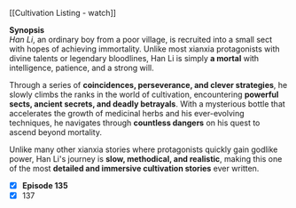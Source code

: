 [[Cultivation Listing - watch]]

**Synopsis**  
_Han Li_, an ordinary boy from a poor village, is recruited into a small sect with hopes of achieving immortality. Unlike most xianxia protagonists with divine talents or legendary bloodlines, Han Li is simply **a mortal** with intelligence, patience, and a strong will.

Through a series of **coincidences, perseverance, and clever strategies**, he slowly climbs the ranks in the world of cultivation, encountering **powerful sects, ancient secrets, and deadly betrayals**. With a mysterious bottle that accelerates the growth of medicinal herbs and his ever-evolving techniques, he navigates through **countless dangers** on his quest to ascend beyond mortality.

Unlike many other xianxia stories where protagonists quickly gain godlike power, Han Li's journey is **slow, methodical, and realistic**, making this one of the most **detailed and immersive cultivation stories** ever written.

- [x] **Episode 135**  
- [x] 137

